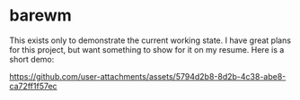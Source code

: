 # barewm
This exists only to demonstrate the current working state. I have great plans for this project, but want something to show for it on my resume. Here is a short demo:

https://github.com/user-attachments/assets/5794d2b8-8d2b-4c38-abe8-ca72ff1f57ec
